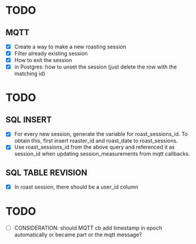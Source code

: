 # TODO

## MQTT
- [x] Create a way to make a new roasting session
- [x] Filter already existing session
- [x] How to exit the session
- [x] in Postgres: how to unset the session (just delete the row with the matching id)

# TODO

## SQL INSERT
- [x] For every new session, generate the variable for roast_sessions_id. To obtain this, first insert roaster_id and roast_date to roast_sessions.
- [x] Use roast_sessions_id from the above query and referenced it as session_id when updating session_measurements from mqtt callbacks.

## SQL TABLE REVISION
- [x] In roast session, there should be a user_id column

# TODO
- [ ] CONSIDERATION: should MQTT cb add timestamp in epoch automatically or became part or the mqtt message?

